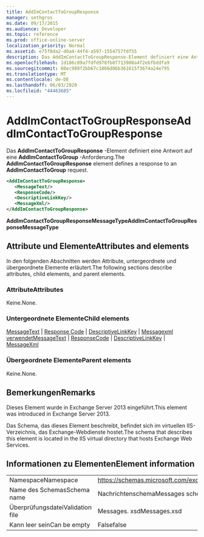 ```yaml
---
title: AddImContactToGroupResponse
manager: sethgros
ms.date: 09/17/2015
ms.audience: Developer
ms.topic: reference
ms.prod: office-online-server
localization_priority: Normal
ms.assetid: e75f8da2-d0a4-44f4-a597-1554757fdf55
description: Das AddImContactToGroupResponse-Element definiert eine Antwort auf eine AddImContactToGroup-Anforderung.
ms.openlocfilehash: 1d186c89a7fdfd978fb8f713908a4f2ebfbddfa9
ms.sourcegitcommit: 88ec988f2bb67c1866d06b361615f3674a24e795
ms.translationtype: MT
ms.contentlocale: de-DE
ms.lasthandoff: 06/03/2020
ms.locfileid: "44463685"
---
```

# <a name="addimcontacttogroupresponse"></a><span data-ttu-id="36c47-103">AddImContactToGroupResponse</span><span class="sxs-lookup"><span data-stu-id="36c47-103">AddImContactToGroupResponse</span></span>

<span data-ttu-id="36c47-104">Das **AddImContactToGroupResponse** -Element definiert eine Antwort auf eine **AddImContactToGroup** -Anforderung.</span><span class="sxs-lookup"><span data-stu-id="36c47-104">The **AddImContactToGroupResponse** element defines a response to an **AddImContactToGroup** request.</span></span> 
  
```XML
<AddImContactToGroupResponse>
   <MessageText/>
   <ResponseCode/>
   <DescriptiveLinkKey/>
   <MessageXml/>
</AddImContactToGroupResponse>
```

 <span data-ttu-id="36c47-105">**AddImContactToGroupResponseMessageType**</span><span class="sxs-lookup"><span data-stu-id="36c47-105">**AddImContactToGroupResponseMessageType**</span></span>
## <a name="attributes-and-elements"></a><span data-ttu-id="36c47-106">Attribute und Elemente</span><span class="sxs-lookup"><span data-stu-id="36c47-106">Attributes and elements</span></span>

<span data-ttu-id="36c47-107">In den folgenden Abschnitten werden Attribute, untergeordnete und übergeordnete Elemente erläutert.</span><span class="sxs-lookup"><span data-stu-id="36c47-107">The following sections describe attributes, child elements, and parent elements.</span></span>
  
### <a name="attributes"></a><span data-ttu-id="36c47-108">Attribute</span><span class="sxs-lookup"><span data-stu-id="36c47-108">Attributes</span></span>

<span data-ttu-id="36c47-109">Keine.</span><span class="sxs-lookup"><span data-stu-id="36c47-109">None.</span></span>
  
### <a name="child-elements"></a><span data-ttu-id="36c47-110">Untergeordnete Elemente</span><span class="sxs-lookup"><span data-stu-id="36c47-110">Child elements</span></span>

<span data-ttu-id="36c47-111">[MessageText](messagetext.md)  |  [Response Code](responsecode.md)  |  [DescriptiveLinkKey](descriptivelinkkey.md)  |  [Messagexml verwendet](messagexml.md)</span><span class="sxs-lookup"><span data-stu-id="36c47-111">[MessageText](messagetext.md) | [ResponseCode](responsecode.md) | [DescriptiveLinkKey](descriptivelinkkey.md) | [MessageXml](messagexml.md)</span></span>
  
### <a name="parent-elements"></a><span data-ttu-id="36c47-112">Übergeordnete Elemente</span><span class="sxs-lookup"><span data-stu-id="36c47-112">Parent elements</span></span>

<span data-ttu-id="36c47-113">Keine.</span><span class="sxs-lookup"><span data-stu-id="36c47-113">None.</span></span>
  
## <a name="remarks"></a><span data-ttu-id="36c47-114">Bemerkungen</span><span class="sxs-lookup"><span data-stu-id="36c47-114">Remarks</span></span>

<span data-ttu-id="36c47-115">Dieses Element wurde in Exchange Server 2013 eingeführt.</span><span class="sxs-lookup"><span data-stu-id="36c47-115">This element was introduced in Exchange Server 2013.</span></span>
  
<span data-ttu-id="36c47-116">Das Schema, das dieses Element beschreibt, befindet sich im virtuellen IIS-Verzeichnis, das Exchange-Webdienste hostet.</span><span class="sxs-lookup"><span data-stu-id="36c47-116">The schema that describes this element is located in the IIS virtual directory that hosts Exchange Web Services.</span></span>
  
## <a name="element-information"></a><span data-ttu-id="36c47-117">Informationen zu Elementen</span><span class="sxs-lookup"><span data-stu-id="36c47-117">Element information</span></span>

|||
|:-----|:-----|
|<span data-ttu-id="36c47-118">Namespace</span><span class="sxs-lookup"><span data-stu-id="36c47-118">Namespace</span></span>  <br/> |https://schemas.microsoft.com/exchange/services/2006/messages  <br/> |
|<span data-ttu-id="36c47-119">Name des Schemas</span><span class="sxs-lookup"><span data-stu-id="36c47-119">Schema name</span></span>  <br/> |<span data-ttu-id="36c47-120">Nachrichtenschema</span><span class="sxs-lookup"><span data-stu-id="36c47-120">Messages schema</span></span>  <br/> |
|<span data-ttu-id="36c47-121">Überprüfungsdatei</span><span class="sxs-lookup"><span data-stu-id="36c47-121">Validation file</span></span>  <br/> |<span data-ttu-id="36c47-122">Messages. xsd</span><span class="sxs-lookup"><span data-stu-id="36c47-122">Messages.xsd</span></span>  <br/> |
|<span data-ttu-id="36c47-123">Kann leer sein</span><span class="sxs-lookup"><span data-stu-id="36c47-123">Can be empty</span></span>  <br/> |<span data-ttu-id="36c47-124">False</span><span class="sxs-lookup"><span data-stu-id="36c47-124">false</span></span>  <br/> |
   

